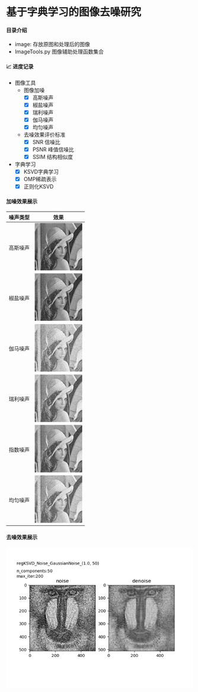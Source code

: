 
# 基于字典学习的图像去噪研究

#### 目录介绍

- image: 存放原图和处理后的图像
- ImageTools.py 图像辅助处理函数集合

#### :chart_with_upwards_trend: 进度记录

- 图像工具
    - 图像加噪
        - [x]  高斯噪声
        - [x]  椒盐噪声
        - [x]  瑞利噪声
        - [x]  伽马噪声
        - [x]  均匀噪声
    - 去噪效果评价标准
        - [x]  SNR 信噪比
        - [x]  PSNR 峰值信噪比
        - [x]  SSIM 结构相似度
- 字典学习
    - [x] KSVD字典学习
    - [x] OMP稀疏表示
    - [x] 正则化KSVD
#### 加噪效果展示

| 噪声类型 | 效果                                                         |
| -------- | ------------------------------------------------------------ |
| 高斯噪声 | <img src="images\noise\SaltPepperNoise_per0.03_modeBOTH_lenna.jpg" style="zoom:25%;" /> |
| 椒盐噪声 | <img src="images\noise\SaltPepperNoise_per0.08_modeBOTH_lenna.jpg" style="zoom:25%;" /> |
| 伽马噪声 | <img src="images\noise\GammaNoise_k30_theta4_per0.5_lenna.jpg" style="zoom:25%;" /> |
| 瑞利噪声 | <img src="images\noise\RayleighNoise_per0.5_scale60_lenna.jpg" style="zoom:25%;" /> |
| 指数噪声 | <img src="images\noise\Exponential_beta50_per0.5_lenna.jpg" style="zoom:25%;" /> |
| 均匀噪声 | <img src="images\noise\UniformNoise_a50_b150_per0.5_lenna.jpg" style="zoom:25%;" /> |

#### 去噪效果展示
![去噪效果](/images/denoise/regKSVD_n50_iter200_12_10_25.png)

